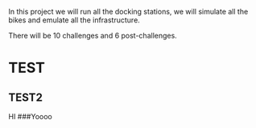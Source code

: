 In this project we will run all the docking stations, we will simulate all the bikes and emulate all the infrastructure.

There will be 10 challenges and 6 post-challenges.
# TEST
## TEST2
HI
###Yoooo
